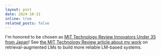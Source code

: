 ```yaml
---
layout: post
date: 2024-10-31
inline: true
related_posts: false
---
```


I'm honored to be chosen as [MIT Technology Review Innovators Under 35 from Japan](https://www.technologyreview.jp/s/348608/the-winners-of-innovators-under-35-japan-2024-have-been-announced/)! See [the MIT Technology Review article about my work](https://www.technologyreview.jp/l/innovators_jp/348573/akari-asai/) on retrieval-augmented LMs to build more reliable LM-based systems.
